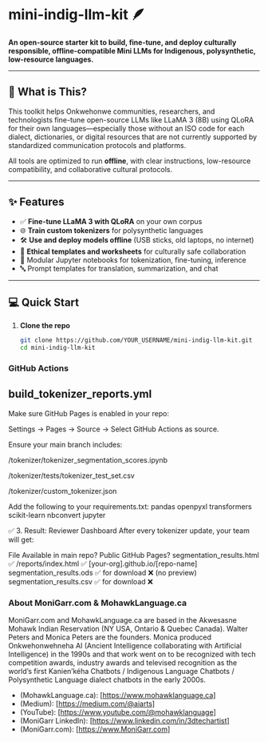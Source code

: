 # mini-indig-llm-kit 🪶

**An open-source starter kit to build, fine-tune, and deploy culturally responsible, offline-compatible Mini LLMs for Indigenous, polysynthetic, low-resource languages.**

---

## 🧠 What is This?

This toolkit helps Onkwehonwe communities, researchers, and technologists fine-tune open-source LLMs like LLaMA 3 (8B) using QLoRA for their own languages—especially those without an ISO code for each dialect, dictionaries, or digital resources that are not currently supported by standardized communication protocols and platforms.

All tools are optimized to run **offline**, with clear instructions, low-resource compatibility, and collaborative cultural protocols.

---

## ✨ Features

- ✅ **Fine-tune LLaMA 3 with QLoRA** on your own corpus
- 🌐 **Train custom tokenizers** for polysynthetic languages
- 🛠️ **Use and deploy models offline** (USB sticks, old laptops, no internet)
- 📄 **Ethical templates and worksheets** for culturally safe collaboration
- 🧩 Modular Jupyter notebooks for tokenization, fine-tuning, inference
- 🔤 Prompt templates for translation, summarization, and chat

---

## 💻 Quick Start

1. **Clone the repo**  
   ```bash
   git clone https://github.com/YOUR_USERNAME/mini-indig-llm-kit.git
   cd mini-indig-llm-kit

### GitHub Actions

## build_tokenizer_reports.yml
Make sure GitHub Pages is enabled in your repo:

Settings → Pages → Source → Select GitHub Actions as source.

Ensure your main branch includes:

/tokenizer/tokenizer_segmentation_scores.ipynb

/tokenizer/tests/tokenizer_test_set.csv

/tokenizer/custom_tokenizer.json

Add the following to your requirements.txt:
pandas
openpyxl
transformers
scikit-learn
nbconvert
jupyter

✅ 3. Result: Reviewer Dashboard
After every tokenizer update, your team will get:

File	                     Available in main repo?	         Public GitHub Pages?
segmentation_results.html	✅ /reports/index.html	         ✅ [your-org].github.io/[repo-name]
segmentation_results.ods	✅ for download	                  ❌ (no preview)
segmentation_results.csv	✅ for download	                  ❌


### About MoniGarr.com & MohawkLanguage.ca
MoniGarr.com and MohawkLanguage.ca are based in the Akwesasne Mohawk Indian Reservation (NY USA, Ontario & Quebec Canada). Walter Peters and Monica Peters are the founders.  Monica produced Onkwehonwehneha AI (Ancient Intelligence collaborating with Artificial Intelligence) in the 1990s and that work went on to be recognized with tech competition awards, industry awards and televised recognition as the world’s first Kanien’kéha Chatbots / Indigenous Language Chatbots / Polysynthetic Language dialect chatbots in the early 2000s. 

* (MohawkLanguage.ca): [https://www.mohawklanguage.ca]
* (Medium): [https://medium.com/@aiarts]
* (YouTube): [https://www.youtube.com/@mohawklanguage]
* (MoniGarr LinkedIn): [https://www.linkedin.com/in/3dtechartist]
* (MoniGarr.com): [https://www.MoniGarr.com]


